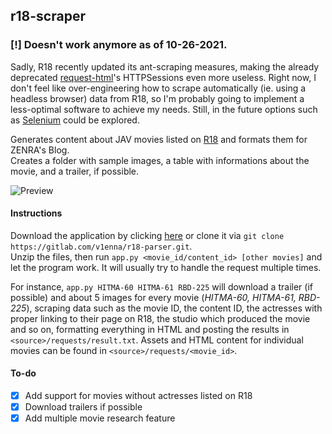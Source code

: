 ## r18-scraper

### [!] Doesn't work anymore as of 10-26-2021.
Sadly, R18 recently updated its ant-scraping measures, making the already deprecated [request-html](https://requests.readthedocs.io/projects/requests-html/en/latest/)'s HTTPSessions even more useless. Right now, I don't feel like over-engineering how to scrape automatically (ie. using a headless browser) data from R18, so I'm probably going to implement a less-optimal software to achieve my needs. Still, in the future options such as [Selenium](https://www.selenium.dev/) could be explored.

Generates content about JAV movies listed on [R18](https://www.r18.com/) and formats them for ZENRA's Blog.  
Creates a folder with sample images, a table with informations about the movie, and a trailer, if possible.  

![Preview](https://i.ibb.co/f49g1HF/ea89ed9a77ca859dbd380859a5d7ba38.png)

#### Instructions

Download the application by clicking [here](https://gitlab.com/v1enna/r18-parser/-/archive/master/r18-parser-master.zip) or clone it via `git clone https://gitlab.com/v1enna/r18-parser.git`.  
Unzip the files, then run `app.py <movie_id/content_id> [other movies]` and let the program work. It will usually try to handle the request multiple times.

For instance, `app.py HITMA-60 HITMA-61 RBD-225` will download a trailer (if possible) and about 5 images for every movie (_HITMA-60, HITMA-61, RBD-225_), scraping data such as the movie ID, the content ID, the actresses with proper linking to their page on R18, the studio which produced the movie and so on, formatting everything in HTML and posting the results in `<source>/requests/result.txt`. Assets and HTML content for individual movies can be found in `<source>/requests/<movie_id>`.


#### To-do

- [X] Add support for movies without actresses listed on R18
- [X] Download trailers if possible
- [X] Add multiple movie research feature
